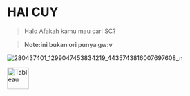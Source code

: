 # HAI CUY
> Halo
>Afakah kamu mau cari SC?

>**Note:ini bukan ori punya gw:v**

![280437401_1299047453834219_4435743816007697608_n](https://user-images.githubusercontent.com/107613568/180406305-68f0c5b0-3260-4c86-af4f-64e22bf387ab.jpg)


[<img align="left" alt="Tableau" width="50px" src="https://logos-world.net/wp-content/uploads/2021/10/Tableau-Symbol.png" style="padding-right:10px;" />][webdev]



[webdev]: https://wa.me/6281272308541/hai/bang
